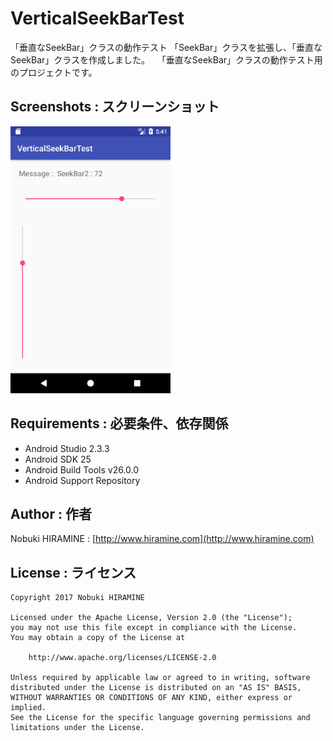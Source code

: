 # VerticalSeekBarTest
「垂直なSeekBar」クラスの動作テスト
「SeekBar」クラスを拡張し、「垂直なSeekBar」クラスを作成しました。  
「垂直なSeekBar」クラスの動作テスト用のプロジェクトです。

## Screenshots : スクリーンショット
<img src="screenshots/screenshot_01.png" width="256" alt="Screenshot"/>

## Requirements : 必要条件、依存関係
- Android Studio 2.3.3
- Android SDK 25
- Android Build Tools v26.0.0
- Android Support Repository

## Author : 作者
Nobuki HIRAMINE : [http://www.hiramine.com](http://www.hiramine.com)

## License : ライセンス
```
Copyright 2017 Nobuki HIRAMINE

Licensed under the Apache License, Version 2.0 (the "License");
you may not use this file except in compliance with the License.
You may obtain a copy of the License at

    http://www.apache.org/licenses/LICENSE-2.0

Unless required by applicable law or agreed to in writing, software
distributed under the License is distributed on an "AS IS" BASIS,
WITHOUT WARRANTIES OR CONDITIONS OF ANY KIND, either express or implied.
See the License for the specific language governing permissions and
limitations under the License.
```
